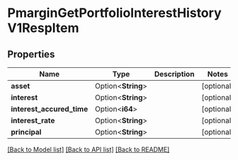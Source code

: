 # PmarginGetPortfolioInterestHistoryV1RespItem

## Properties

Name | Type | Description | Notes
------------ | ------------- | ------------- | -------------
**asset** | Option<**String**> |  | [optional]
**interest** | Option<**String**> |  | [optional]
**interest_accured_time** | Option<**i64**> |  | [optional]
**interest_rate** | Option<**String**> |  | [optional]
**principal** | Option<**String**> |  | [optional]

[[Back to Model list]](../README.md#documentation-for-models) [[Back to API list]](../README.md#documentation-for-api-endpoints) [[Back to README]](../README.md)


